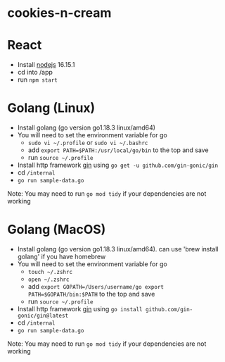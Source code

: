 # cookies-n-cream

# React
* Install [nodejs](https://nodejs.org/en/) 16.15.1
* cd into /app
* run `npm start`

# Golang (Linux)
* Install golang (go version go1.18.3 linux/amd64)
* You will need to set the environment variable for go
  * `sudo vi ~/.profile` or `sudo vi ~/.bashrc`
  * add `export PATH=$PATH:/usr/local/go/bin` to the top and save
  * run `source ~/.profile`
* Install http framework [gin](https://github.com/gin-gonic/gin#installation) using `go get -u github.com/gin-gonic/gin`
* cd `/internal`
* `go run sample-data.go`

Note: You may need to run `go mod tidy` if your dependencies are not working

# Golang (MacOS)
* Install golang (go version go1.18.3 linux/amd64). can use 'brew install golang' if you have homebrew
* You will need to set the environment variable for go
  * `touch ~/.zshrc`
  * `open ~/.zshrc`
  * add `export GOPATH=/Users/username/go
  export PATH=$GOPATH/bin:$PATH` to the top and save
  * run `source ~/.profile`
* Install http framework [gin](https://github.com/gin-gonic/gin#installation) using `go install github.com/gin-gonic/gin@latest`
* cd `/internal`
* `go run sample-data.go`

Note: You may need to run `go mod tidy` if your dependencies are not working